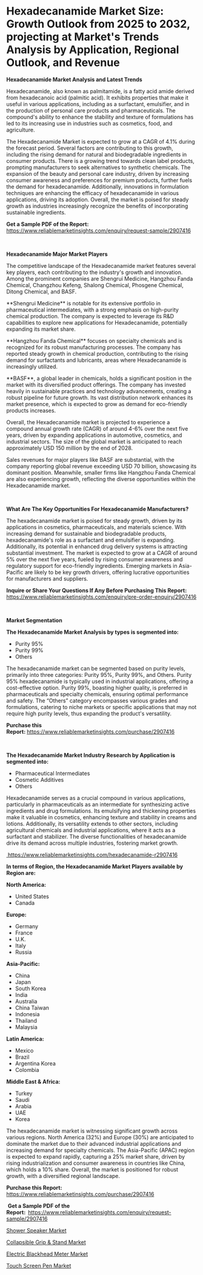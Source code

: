 <p><h1>Hexadecanamide Market Size: Growth Outlook from 2025 to 2032, projecting at Market's Trends Analysis by Application, Regional Outlook, and Revenue</h1></p><p><strong>Hexadecanamide Market Analysis and Latest Trends</strong></p>
<p><p>Hexadecanamide, also known as palmitamide, is a fatty acid amide derived from hexadecanoic acid (palmitic acid). It exhibits properties that make it useful in various applications, including as a surfactant, emulsifier, and in the production of personal care products and pharmaceuticals. The compound's ability to enhance the stability and texture of formulations has led to its increasing use in industries such as cosmetics, food, and agriculture.</p><p>The Hexadecanamide Market is expected to grow at a CAGR of 4.1% during the forecast period. Several factors are contributing to this growth, including the rising demand for natural and biodegradable ingredients in consumer products. There is a growing trend towards clean label products, prompting manufacturers to seek alternatives to synthetic chemicals. The expansion of the beauty and personal care industry, driven by increasing consumer awareness and preferences for premium products, further fuels the demand for hexadecanamide. Additionally, innovations in formulation techniques are enhancing the efficacy of hexadecanamide in various applications, driving its adoption. Overall, the market is poised for steady growth as industries increasingly recognize the benefits of incorporating sustainable ingredients.</p></p>
<p><strong>Get a Sample PDF of the Report:&nbsp;</strong> <a href="https://www.reliablemarketinsights.com/enquiry/request-sample/2907416?utm_campaign=1937&utm_medium=2&utm_source=Github&utm_content=ia&utm_term=12032025&utm_id=hexadecanamide">https://www.reliablemarketinsights.com/enquiry/request-sample/2907416</a></p>
<p>&nbsp;</p>
<p><strong>Hexadecanamide Major Market Players</strong></p>
<p><p>The competitive landscape of the Hexadecanamide market features several key players, each contributing to the industry's growth and innovation. Among the prominent companies are Shengrui Medicine, Hangzhou Fanda Chemical, Changzhou Kefeng, Shalong Chemical, Phosgene Chemical, Ditong Chemical, and BASF.</p><p>**Shengrui Medicine** is notable for its extensive portfolio in pharmaceutical intermediates, with a strong emphasis on high-purity chemical production. The company is expected to leverage its R&D capabilities to explore new applications for Hexadecanamide, potentially expanding its market share.</p><p>**Hangzhou Fanda Chemical** focuses on specialty chemicals and is recognized for its robust manufacturing processes. The company has reported steady growth in chemical production, contributing to the rising demand for surfactants and lubricants, areas where Hexadecanamide is increasingly utilized.</p><p>**BASF**, a global leader in chemicals, holds a significant position in the market with its diversified product offerings. The company has invested heavily in sustainable practices and technology advancements, creating a robust pipeline for future growth. Its vast distribution network enhances its market presence, which is expected to grow as demand for eco-friendly products increases.</p><p>Overall, the Hexadecanamide market is projected to experience a compound annual growth rate (CAGR) of around 4-6% over the next five years, driven by expanding applications in automotive, cosmetics, and industrial sectors. The size of the global market is anticipated to reach approximately USD 150 million by the end of 2028.</p><p>Sales revenues for major players like BASF are substantial, with the company reporting global revenue exceeding USD 70 billion, showcasing its dominant position. Meanwhile, smaller firms like Hangzhou Fanda Chemical are also experiencing growth, reflecting the diverse opportunities within the Hexadecanamide market.</p></p>
<p>&nbsp;</p>
<p><strong>What Are The Key Opportunities For Hexadecanamide Manufacturers?</strong></p>
<p><p>The hexadecanamide market is poised for steady growth, driven by its applications in cosmetics, pharmaceuticals, and materials science. With increasing demand for sustainable and biodegradable products, hexadecanamide's role as a surfactant and emulsifier is expanding. Additionally, its potential in enhanced drug delivery systems is attracting substantial investment. The market is expected to grow at a CAGR of around 5% over the next five years, fueled by rising consumer awareness and regulatory support for eco-friendly ingredients. Emerging markets in Asia-Pacific are likely to be key growth drivers, offering lucrative opportunities for manufacturers and suppliers.</p></p>
<p><strong>Inquire or Share Your Questions If Any Before Purchasing This Report:</strong> <a href="https://www.reliablemarketinsights.com/enquiry/pre-order-enquiry/2907416?utm_campaign=1937&utm_medium=2&utm_source=Github&utm_content=ia&utm_term=12032025&utm_id=hexadecanamide">https://www.reliablemarketinsights.com/enquiry/pre-order-enquiry/2907416</a></p>
<p>&nbsp;</p>
<p><strong>Market Segmentation</strong></p>
<p><strong>The Hexadecanamide Market Analysis by types is segmented into:</strong></p>
<p><ul><li>Purity 95%</li><li>Purity 99%</li><li>Others</li></ul></p>
<p><p>The hexadecanamide market can be segmented based on purity levels, primarily into three categories: Purity 95%, Purity 99%, and Others. Purity 95% hexadecanamide is typically used in industrial applications, offering a cost-effective option. Purity 99%, boasting higher quality, is preferred in pharmaceuticals and specialty chemicals, ensuring optimal performance and safety. The “Others” category encompasses various grades and formulations, catering to niche markets or specific applications that may not require high purity levels, thus expanding the product's versatility.</p></p>
<p><strong>Purchase this Report:&nbsp;</strong><a href="https://www.reliablemarketinsights.com/purchase/2907416?utm_campaign=1937&utm_medium=2&utm_source=Github&utm_content=ia&utm_term=12032025&utm_id=hexadecanamide">https://www.reliablemarketinsights.com/purchase/2907416</a></p>
<p>&nbsp;</p>
<p><strong>The Hexadecanamide Market Industry Research by Application is segmented into:</strong></p>
<p><ul><li>Pharmaceutical Intermediates</li><li>Cosmetic Additives</li><li>Others</li></ul></p>
<p><p>Hexadecanamide serves as a crucial compound in various applications, particularly in pharmaceuticals as an intermediate for synthesizing active ingredients and drug formulations. Its emulsifying and thickening properties make it valuable in cosmetics, enhancing texture and stability in creams and lotions. Additionally, its versatility extends to other sectors, including agricultural chemicals and industrial applications, where it acts as a surfactant and stabilizer. The diverse functionalities of hexadecanamide drive its demand across multiple industries, fostering market growth.</p></p>
<p><a href="https://www.reliablemarketinsights.com/hexadecanamide-r2907416?utm_campaign=1937&utm_medium=2&utm_source=Github&utm_content=ia&utm_term=12032025&utm_id=hexadecanamide">&nbsp;https://www.reliablemarketinsights.com/hexadecanamide-r2907416</a></p>
<p><strong>In terms of Region, the Hexadecanamide Market Players available by Region are:</strong></p>
<p>
    <p> <strong> North America: </strong>
        <ul>
            <li>United States</li>
            <li>Canada</li>
        </ul>
        </p> 
    <p> <strong> Europe: </strong>
        <ul>
            <li>Germany</li>
            <li>France</li>
            <li>U.K.</li>
            <li>Italy</li>
            <li>Russia</li>
        </ul>
        </p> 
    <p> <strong> Asia-Pacific: </strong>
        <ul>
            <li>China</li>
            <li>Japan</li>
            <li>South Korea</li>
            <li>India</li>
            <li>Australia</li>
            <li>China Taiwan</li>
            <li>Indonesia</li>
            <li>Thailand</li>
            <li>Malaysia</li>
        </ul>
        </p> 
    <p> <strong> Latin America: </strong>
        <ul>
            <li>Mexico</li>
            <li>Brazil</li>
            <li>Argentina Korea</li>
            <li>Colombia</li>
        </ul>
        </p> 
    <p> <strong> Middle East & Africa: </strong>
        <ul>
            <li>Turkey</li>
            <li>Saudi</li>
            <li>Arabia</li>
            <li>UAE</li>
            <li>Korea</li>
        </ul>
    </p>
    </p>
<p><p>The hexadecanamide market is witnessing significant growth across various regions. North America (32%) and Europe (30%) are anticipated to dominate the market due to their advanced industrial applications and increasing demand for specialty chemicals. The Asia-Pacific (APAC) region is expected to expand rapidly, capturing a 25% market share, driven by rising industrialization and consumer awareness in countries like China, which holds a 10% share. Overall, the market is positioned for robust growth, with a diversified regional landscape.</p></p>
<p><strong>Purchase this Report: </strong><a href="https://www.reliablemarketinsights.com/purchase/2907416?utm_campaign=1937&utm_medium=2&utm_source=Github&utm_content=ia&utm_term=12032025&utm_id=hexadecanamide">https://www.reliablemarketinsights.com/purchase/2907416</a></p>
<p>&nbsp;<strong>Get a Sample PDF of the Report:&nbsp;&nbsp;</strong><a href="https://www.reliablemarketinsights.com/enquiry/request-sample/2907416?utm_campaign=1937&utm_medium=2&utm_source=Github&utm_content=ia&utm_term=12032025&utm_id=hexadecanamide">https://www.reliablemarketinsights.com/enquiry/request-sample/2907416</a></p>
<p><strong></strong></p>
<p><p><a href="https://github.com/foustzelmsdv/Market-Research-Report-List-1/blob/main/shower-speaker-market.md?utm_campaign=1937&utm_medium=2&utm_source=Github&utm_content=ia&utm_term=12032025&utm_id=hexadecanamide">Shower Speaker Market</a></p><p><a href="https://github.com/geresalgieaz/Market-Research-Report-List-1/blob/main/collapsible-grip-stand-market.md?utm_campaign=1937&utm_medium=2&utm_source=Github&utm_content=ia&utm_term=12032025&utm_id=hexadecanamide">Collapsible Grip & Stand Market</a></p><p><a href="https://github.com/dickstoscopg/Market-Research-Report-List-1/blob/main/electric-blackhead-meter-market.md?utm_campaign=1937&utm_medium=2&utm_source=Github&utm_content=ia&utm_term=12032025&utm_id=hexadecanamide">Electric Blackhead Meter Market</a></p><p><a href="https://github.com/papnider/Market-Research-Report-List-1/blob/main/touch-screen-pen-market.md?utm_campaign=1937&utm_medium=2&utm_source=Github&utm_content=ia&utm_term=12032025&utm_id=hexadecanamide">Touch Screen Pen Market</a></p></p>